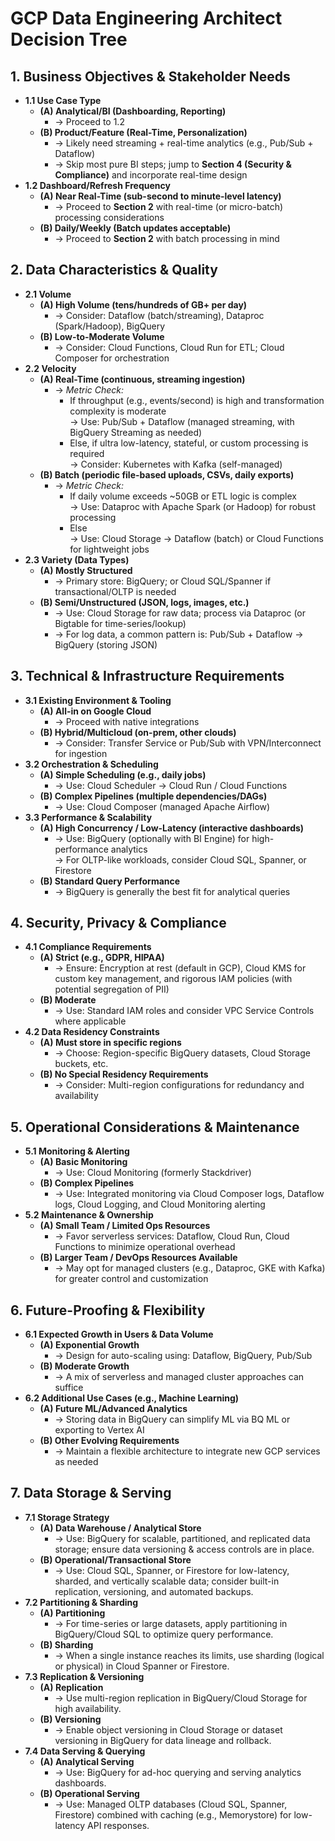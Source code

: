 # GCP Data Engineering Architect Decision Tree

## 1. Business Objectives & Stakeholder Needs
- **1.1 Use Case Type**
  - **(A) Analytical/BI (Dashboarding, Reporting)**
    - → Proceed to 1.2
  - **(B) Product/Feature (Real-Time, Personalization)**
    - → Likely need streaming + real-time analytics (e.g., Pub/Sub + Dataflow)
    - → Skip most pure BI steps; jump to **Section 4 (Security & Compliance)** and incorporate real-time design
- **1.2 Dashboard/Refresh Frequency**
  - **(A) Near Real-Time (sub-second to minute-level latency)**
    - → Proceed to **Section 2** with real-time (or micro-batch) processing considerations
  - **(B) Daily/Weekly (Batch updates acceptable)**
    - → Proceed to **Section 2** with batch processing in mind

## 2. Data Characteristics & Quality
- **2.1 Volume**
  - **(A) High Volume (tens/hundreds of GB+ per day)**
    - → Consider: Dataflow (batch/streaming), Dataproc (Spark/Hadoop), BigQuery
  - **(B) Low-to-Moderate Volume**
    - → Consider: Cloud Functions, Cloud Run for ETL; Cloud Composer for orchestration
- **2.2 Velocity**
  - **(A) Real-Time (continuous, streaming ingestion)**
    - → *Metric Check:*
      - If throughput (e.g., events/second) is high and transformation complexity is moderate  
        → Use: Pub/Sub + Dataflow (managed streaming, with BigQuery Streaming as needed)
      - Else, if ultra low-latency, stateful, or custom processing is required  
        → Consider: Kubernetes with Kafka (self-managed)
  - **(B) Batch (periodic file-based uploads, CSVs, daily exports)**
    - → *Metric Check:*
      - If daily volume exceeds ~50GB or ETL logic is complex  
        → Use: Dataproc with Apache Spark (or Hadoop) for robust processing
      - Else  
        → Use: Cloud Storage → Dataflow (batch) or Cloud Functions for lightweight jobs
- **2.3 Variety (Data Types)**
  - **(A) Mostly Structured**
    - → Primary store: BigQuery; or Cloud SQL/Spanner if transactional/OLTP is needed
  - **(B) Semi/Unstructured (JSON, logs, images, etc.)**
    - → Use: Cloud Storage for raw data; process via Dataproc (or Bigtable for time-series/lookup)
    - → For log data, a common pattern is: Pub/Sub + Dataflow → BigQuery (storing JSON)

## 3. Technical & Infrastructure Requirements
- **3.1 Existing Environment & Tooling**
  - **(A) All-in on Google Cloud**
    - → Proceed with native integrations
  - **(B) Hybrid/Multicloud (on-prem, other clouds)**
    - → Consider: Transfer Service or Pub/Sub with VPN/Interconnect for ingestion
- **3.2 Orchestration & Scheduling**
  - **(A) Simple Scheduling (e.g., daily jobs)**
    - → Use: Cloud Scheduler → Cloud Run / Cloud Functions
  - **(B) Complex Pipelines (multiple dependencies/DAGs)**
    - → Use: Cloud Composer (managed Apache Airflow)
- **3.3 Performance & Scalability**
  - **(A) High Concurrency / Low-Latency (interactive dashboards)**
    - → Use: BigQuery (optionally with BI Engine) for high-performance analytics  
      → For OLTP-like workloads, consider Cloud SQL, Spanner, or Firestore
  - **(B) Standard Query Performance**
    - → BigQuery is generally the best fit for analytical queries

## 4. Security, Privacy & Compliance
- **4.1 Compliance Requirements**
  - **(A) Strict (e.g., GDPR, HIPAA)**
    - → Ensure: Encryption at rest (default in GCP), Cloud KMS for custom key management, and rigorous IAM policies (with potential segregation of PII)
  - **(B) Moderate**
    - → Use: Standard IAM roles and consider VPC Service Controls where applicable
- **4.2 Data Residency Constraints**
  - **(A) Must store in specific regions**
    - → Choose: Region-specific BigQuery datasets, Cloud Storage buckets, etc.
  - **(B) No Special Residency Requirements**
    - → Consider: Multi-region configurations for redundancy and availability

## 5. Operational Considerations & Maintenance
- **5.1 Monitoring & Alerting**
  - **(A) Basic Monitoring**
    - → Use: Cloud Monitoring (formerly Stackdriver)
  - **(B) Complex Pipelines**
    - → Use: Integrated monitoring via Cloud Composer logs, Dataflow logs, Cloud Logging, and Cloud Monitoring alerting
- **5.2 Maintenance & Ownership**
  - **(A) Small Team / Limited Ops Resources**
    - → Favor serverless services: Dataflow, Cloud Run, Cloud Functions to minimize operational overhead
  - **(B) Larger Team / DevOps Resources Available**
    - → May opt for managed clusters (e.g., Dataproc, GKE with Kafka) for greater control and customization

## 6. Future-Proofing & Flexibility
- **6.1 Expected Growth in Users & Data Volume**
  - **(A) Exponential Growth**
    - → Design for auto-scaling using: Dataflow, BigQuery, Pub/Sub
  - **(B) Moderate Growth**
    - → A mix of serverless and managed cluster approaches can suffice
- **6.2 Additional Use Cases (e.g., Machine Learning)**
  - **(A) Future ML/Advanced Analytics**
    - → Storing data in BigQuery can simplify ML via BQ ML or exporting to Vertex AI
  - **(B) Other Evolving Requirements**
    - → Maintain a flexible architecture to integrate new GCP services as needed

## 7. Data Storage & Serving
- **7.1 Storage Strategy**
  - **(A) Data Warehouse / Analytical Store**
    - → Use: BigQuery for scalable, partitioned, and replicated data storage; ensure data versioning & access controls are in place.
  - **(B) Operational/Transactional Store**
    - → Use: Cloud SQL, Spanner, or Firestore for low-latency, sharded, and vertically scalable data; consider built-in replication, versioning, and automated backups.
- **7.2 Partitioning & Sharding**
  - **(A) Partitioning**
    - → For time-series or large datasets, apply partitioning in BigQuery/Cloud SQL to optimize query performance.
  - **(B) Sharding**
    - → When a single instance reaches its limits, use sharding (logical or physical) in Cloud Spanner or Firestore.
- **7.3 Replication & Versioning**
  - **(A) Replication**
    - → Use multi-region replication in BigQuery/Cloud Storage for high availability.
  - **(B) Versioning**
    - → Enable object versioning in Cloud Storage or dataset versioning in BigQuery for data lineage and rollback.
- **7.4 Data Serving & Querying**
  - **(A) Analytical Serving**
    - → Use: BigQuery for ad-hoc querying and serving analytics dashboards.
  - **(B) Operational Serving**
    - → Use: Managed OLTP databases (Cloud SQL, Spanner, Firestore) combined with caching (e.g., Memorystore) for low-latency API responses.
